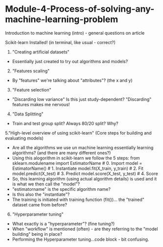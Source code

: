 # Module-4-Process-of-solving-any-machine-learning-problem
Introduction to machine learning (intro) - general questions on article
 
Scikit-learn
Installed! (in terminal, like usual - correct?)

1. "Creating artificial datasets"
* Essentially just created to try out algorithms and models?

2. "Features scaling"
* By "features" we're talking about "attributes"? (the x and y)

3. "Feature selection"
* "Discarding low variance" Is this just study-dependent? "Discarding" features makes me nervous!

4. "Data Splitting"
* Train and test group split? Always 80/20 split? Why?

5."High-level overview of using scikit-learn" 
(Core steps for building and evaluating models)
* Are all the algorithms we use un machine learning essentially learning algorithms? (and there are many different ones?)
* Using this alogorithm in scikit-learn we follow the 5 steps:
from sklearn.modulename import EstimatorName      # 0. Import
model = EstimatorName()                           # 1. Instantiate
model.fit(X_train, y_train)                       # 2. Fit
model.predict(X_test)                             # 3. Predict
model.score(X_test, y_test)                       # 4. Score
* So, this learning algorithm (using actual algorithm details) is used and it is what we then call the "model"?
* "estimatorname" is the specific algorithm name?
* Is this also the "instantiate"?
* The training is initiated with training function (fit())... the "trained" dataset came from before?

6. "Hyperparameter tuning"
* What exactly is a "hyperparameter"? (fine tuning?)
* When "workflow" is mentioned (often) - are they referring to the "model building" being in place?
* Performing the Hyperparameter tuning...code block - bit confusing.